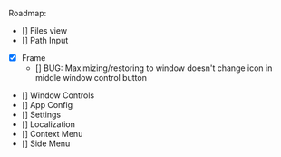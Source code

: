 Roadmap: 
- [] Files view
- [] Path Input
- [x] Frame
    - [] BUG: Maximizing/restoring to window doesn't change icon in middle window control button
- [] Window Controls
- [] App Config
- [] Settings
- [] Localization
- [] Context Menu
- [] Side Menu